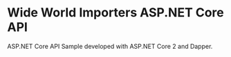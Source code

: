 # Wide World Importers ASP.NET Core API

ASP.NET Core API Sample developed with ASP.NET Core 2 and Dapper.
